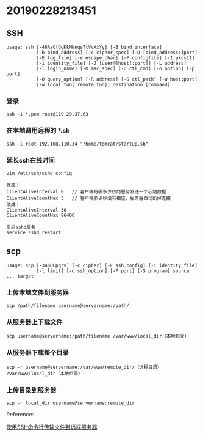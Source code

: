 # 20190228213451
 


 
## SSH
`````
usage: ssh [-46AaCfGgKkMNnqsTtVvXxYy] [-B bind_interface]
           [-b bind_address] [-c cipher_spec] [-D [bind_address:]port]
           [-E log_file] [-e escape_char] [-F configfile] [-I pkcs11]
           [-i identity_file] [-J [user@]host[:port]] [-L address]
           [-l login_name] [-m mac_spec] [-O ctl_cmd] [-o option] [-p port]
           [-Q query_option] [-R address] [-S ctl_path] [-W host:port]
           [-w local_tun[:remote_tun]] destination [command]
`````
### 登录
`````
ssh -i *.pem root@119.29.37.63
`````

### 在本地调用远程的 *.sh
`````
ssh -l root 192.168.110.34 "/home/tomcat/startup.sh"  
`````

### 延长ssh在线时间
`````
vim /etc/ssh/sshd_config

修改：
ClientAliveInterval 0   // 客户端每隔多少秒向服务发送一个心跳数据
ClientAliveCountMax 3   // 客户端多少秒没有相应，服务器自动断掉连接
改成：
ClientAliveInterval 30 
ClientAliveCountMax 86400

重启sshd服务
service sshd restart
`````

## scp
`````
usage: scp [-346BCpqrv] [-c cipher] [-F ssh_config] [-i identity_file]
           [-l limit] [-o ssh_option] [-P port] [-S program] source ... target
`````
### 上传本地文件到服务器
`````
scp /path/filename username@servername:/path/
`````
### 从服务器上下载文件
`````
scp username@servername:/path/filename /var/www/local_dir（本地目录）
`````
### 从服务器下载整个目录
`````
scp -r username@servername:/var/www/remote_dir/（远程目录） /var/www/local_dir（本地目录）
`````
### 上传目录到服务器
`````
scp -r local_dir username@servername:remote_dir
`````


Reference:

[使用SSH命令行传输文件到远程服务器](https://www.cnblogs.com/magicc/p/6490566.html)